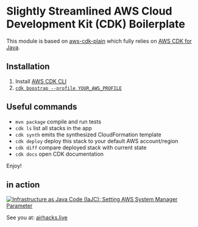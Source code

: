 # Slightly Streamlined AWS Cloud Development Kit (CDK) Boilerplate

This module is based on [aws-cdk-plain](https://github.com/AdamBien/aws-cdk-plain) 
which fully relies on [AWS CDK for Java](https://docs.aws.amazon.com/cdk/latest/guide/work-with-cdk-java.html).

## Installation

1. Install [AWS CDK CLI](https://docs.aws.amazon.com/cdk/latest/guide/getting_started.html)
2. [`cdk boostrap --profile YOUR_AWS_PROFILE`](https://docs.aws.amazon.com/cdk/latest/guide/bootstrapping.html)

## Useful commands

 * `mvn package`     compile and run tests
 * `cdk ls`          list all stacks in the app
 * `cdk synth`       emits the synthesized CloudFormation template
 * `cdk deploy`      deploy this stack to your default AWS account/region
 * `cdk diff`        compare deployed stack with current state
 * `cdk docs`        open CDK documentation

Enjoy!

## in action

[![Infrastructure as Java Code (IaJC): Setting AWS System Manager Parameter](https://i.ytimg.com/vi/eTG7EV1ThqQ/mqdefault.jpg)](https://www.youtube.com/embed/eTG7EV1ThqQ?rel=0)



See you at: [airhacks.live](https://airhacks.live)